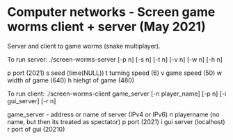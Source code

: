 # Computer networks - Screen game worms client + server (May 2021)
Server and client to game worms (snake multiplayer).

To run server: ./screen-worms-server [-p n] [-s n] [-t n] [-v n] [-w n] [-h n]

p port (2021)
s seed (time(NULL))
t turning speed (6)
v game speed (50)
w width of game (640)
h hiehgt of game (480)

To run client: ./screen-worms-client game_server [-n player_name] [-p n] [-i gui_server] [-r n]

game_server - address or name of server (IPv4 or IPv6)
n playername (no name, but then its treated as spectator)
p port (2021)
i gui server (localhost)
r port of gui (20210)
